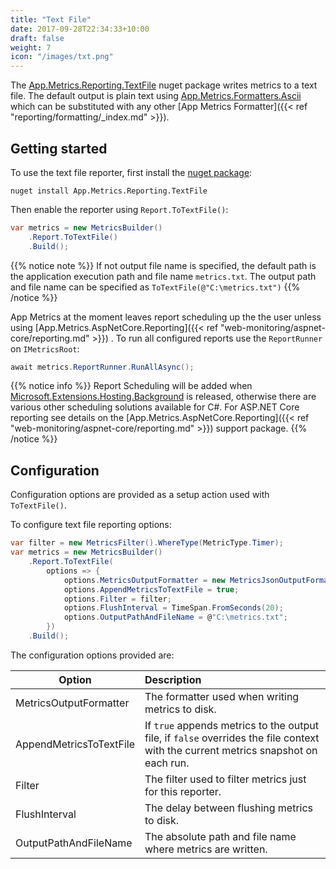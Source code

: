 ```yaml
---
title: "Text File"
date: 2017-09-28T22:34:33+10:00
draft: false
weight: 7
icon: "/images/txt.png"
---
```


The [App.Metrics.Reporting.TextFile](https://www.nuget.org/packages/App.Metrics.Reporting.TextFile/) nuget package writes metrics to a text file. The default output is plain text using [App.Metrics.Formatters.Ascii](https://www.nuget.org/packages/App.Metrics.Formatters.Ascii/) which can be substituted with any other [App Metrics Formatter]({{< ref "reporting/formatting/_index.md" >}}).

## Getting started

<i class="fa fa-hand-o-right"></i> To use the text file reporter, first install the [nuget package](https://www.nuget.org/packages/App.Metrics.Reporting.TextFile/):

```console
nuget install App.Metrics.Reporting.TextFile
```

<i class="fa fa-hand-o-right"></i> Then enable the reporter using `Report.ToTextFile()`:

```csharp
var metrics = new MetricsBuilder()
    .Report.ToTextFile()
    .Build();
```

{{% notice note %}}
If not output file name is specified, the default path is the application execution path and file name `metrics.txt`. The output path and file name can be specified as `ToTextFile(@"C:\metrics.txt")`
{{% /notice %}}

<i class="fa fa-hand-o-right"></i> App Metrics at the moment leaves report scheduling up the the user unless using [App.Metrics.AspNetCore.Reporting]({{< ref "web-monitoring/aspnet-core/reporting.md" >}}) . To run all configured reports use the `ReportRunner` on `IMetricsRoot`:

```csharp
await metrics.ReportRunner.RunAllAsync();
```

{{% notice info %}}
Report Scheduling will be added when [Microsoft.Extensions.Hosting.Background](https://github.com/aspnet/Hosting/blob/dev/src/Microsoft.Extensions.Hosting.Abstractions/BackgroundService.cs) is released, otherwise there are various other scheduling solutions available for C#. For ASP.NET Core reporting see details on the [App.Metrics.AspNetCore.Reporting]({{< ref "web-monitoring/aspnet-core/reporting.md" >}}) support package.
{{% /notice %}}

## Configuration

Configuration options are provided as a setup action used with `ToTextFile()`.

<i class="fa fa-hand-o-right"></i> To configure text file reporting options:

```csharp
var filter = new MetricsFilter().WhereType(MetricType.Timer);
var metrics = new MetricsBuilder()
    .Report.ToTextFile(
        options => {
            options.MetricsOutputFormatter = new MetricsJsonOutputFormatter();
            options.AppendMetricsToTextFile = true;
            options.Filter = filter;
            options.FlushInterval = TimeSpan.FromSeconds(20);
            options.OutputPathAndFileName = @"C:\metrics.txt";
        })
    .Build();
```

<i class="fa fa-hand-o-right"></i> The configuration options provided are:

|Option|Description|
|------|:--------|
|MetricsOutputFormatter|The formatter used when writing metrics to disk.
|AppendMetricsToTextFile|If `true` appends metrics to the output file, if `false` overrides the file context with the current metrics snapshot on each run.
|Filter|The filter used to filter metrics just for this reporter.
|FlushInterval|The delay between flushing metrics to disk.
|OutputPathAndFileName|The absolute path and file name where metrics are written.